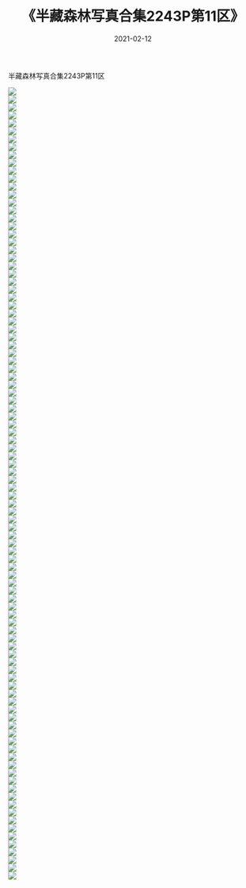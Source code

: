 ﻿---
layout: post
title:  《半藏森林写真合集2243P第11区》
date:   2021-02-12
img: http://pic.660000.xyz/1:/唯美/半藏森林写真合集2243P/半藏森林写真合集2243P第11区/000.jpg
categories: [美女, 清纯, 唯美]
---

半藏森林写真合集2243P第11区

  ![](http://pic.660000.xyz/1:/唯美/半藏森林写真合集2243P/半藏森林写真合集2243P第11区/001.jpg) <br> ![](http://pic.660000.xyz/1:/唯美/半藏森林写真合集2243P/半藏森林写真合集2243P第11区/002.jpg) <br> ![](http://pic.660000.xyz/1:/唯美/半藏森林写真合集2243P/半藏森林写真合集2243P第11区/003.jpg) <br> ![](http://pic.660000.xyz/1:/唯美/半藏森林写真合集2243P/半藏森林写真合集2243P第11区/004.jpg) <br> ![](http://pic.660000.xyz/1:/唯美/半藏森林写真合集2243P/半藏森林写真合集2243P第11区/005.jpg) <br> ![](http://pic.660000.xyz/1:/唯美/半藏森林写真合集2243P/半藏森林写真合集2243P第11区/006.jpg) <br> ![](http://pic.660000.xyz/1:/唯美/半藏森林写真合集2243P/半藏森林写真合集2243P第11区/007.jpg) <br> ![](http://pic.660000.xyz/1:/唯美/半藏森林写真合集2243P/半藏森林写真合集2243P第11区/008.jpg) <br> ![](http://pic.660000.xyz/1:/唯美/半藏森林写真合集2243P/半藏森林写真合集2243P第11区/009.jpg) <br> ![](http://pic.660000.xyz/1:/唯美/半藏森林写真合集2243P/半藏森林写真合集2243P第11区/010.jpg) <br> ![](http://pic.660000.xyz/1:/唯美/半藏森林写真合集2243P/半藏森林写真合集2243P第11区/011.jpg) <br> ![](http://pic.660000.xyz/1:/唯美/半藏森林写真合集2243P/半藏森林写真合集2243P第11区/012.jpg) <br> ![](http://pic.660000.xyz/1:/唯美/半藏森林写真合集2243P/半藏森林写真合集2243P第11区/013.jpg) <br> ![](http://pic.660000.xyz/1:/唯美/半藏森林写真合集2243P/半藏森林写真合集2243P第11区/014.jpg) <br> ![](http://pic.660000.xyz/1:/唯美/半藏森林写真合集2243P/半藏森林写真合集2243P第11区/015.jpg) <br> ![](http://pic.660000.xyz/1:/唯美/半藏森林写真合集2243P/半藏森林写真合集2243P第11区/016.jpg) <br> ![](http://pic.660000.xyz/1:/唯美/半藏森林写真合集2243P/半藏森林写真合集2243P第11区/017.jpg) <br> ![](http://pic.660000.xyz/1:/唯美/半藏森林写真合集2243P/半藏森林写真合集2243P第11区/018.jpg) <br> ![](http://pic.660000.xyz/1:/唯美/半藏森林写真合集2243P/半藏森林写真合集2243P第11区/019.jpg) <br> ![](http://pic.660000.xyz/1:/唯美/半藏森林写真合集2243P/半藏森林写真合集2243P第11区/020.jpg) <br> ![](http://pic.660000.xyz/1:/唯美/半藏森林写真合集2243P/半藏森林写真合集2243P第11区/021.jpg) <br> ![](http://pic.660000.xyz/1:/唯美/半藏森林写真合集2243P/半藏森林写真合集2243P第11区/022.jpg) <br> ![](http://pic.660000.xyz/1:/唯美/半藏森林写真合集2243P/半藏森林写真合集2243P第11区/023.jpg) <br> ![](http://pic.660000.xyz/1:/唯美/半藏森林写真合集2243P/半藏森林写真合集2243P第11区/024.jpg) <br> ![](http://pic.660000.xyz/1:/唯美/半藏森林写真合集2243P/半藏森林写真合集2243P第11区/025.jpg) <br> ![](http://pic.660000.xyz/1:/唯美/半藏森林写真合集2243P/半藏森林写真合集2243P第11区/026.jpg) <br> ![](http://pic.660000.xyz/1:/唯美/半藏森林写真合集2243P/半藏森林写真合集2243P第11区/027.jpg) <br> ![](http://pic.660000.xyz/1:/唯美/半藏森林写真合集2243P/半藏森林写真合集2243P第11区/028.jpg) <br> ![](http://pic.660000.xyz/1:/唯美/半藏森林写真合集2243P/半藏森林写真合集2243P第11区/029.jpg) <br> ![](http://pic.660000.xyz/1:/唯美/半藏森林写真合集2243P/半藏森林写真合集2243P第11区/030.jpg) <br> ![](http://pic.660000.xyz/1:/唯美/半藏森林写真合集2243P/半藏森林写真合集2243P第11区/031.jpg) <br> ![](http://pic.660000.xyz/1:/唯美/半藏森林写真合集2243P/半藏森林写真合集2243P第11区/032.jpg) <br> ![](http://pic.660000.xyz/1:/唯美/半藏森林写真合集2243P/半藏森林写真合集2243P第11区/033.jpg) <br> ![](http://pic.660000.xyz/1:/唯美/半藏森林写真合集2243P/半藏森林写真合集2243P第11区/034.jpg) <br> ![](http://pic.660000.xyz/1:/唯美/半藏森林写真合集2243P/半藏森林写真合集2243P第11区/035.jpg) <br> ![](http://pic.660000.xyz/1:/唯美/半藏森林写真合集2243P/半藏森林写真合集2243P第11区/036.jpg) <br> ![](http://pic.660000.xyz/1:/唯美/半藏森林写真合集2243P/半藏森林写真合集2243P第11区/037.jpg) <br> ![](http://pic.660000.xyz/1:/唯美/半藏森林写真合集2243P/半藏森林写真合集2243P第11区/038.jpg) <br> ![](http://pic.660000.xyz/1:/唯美/半藏森林写真合集2243P/半藏森林写真合集2243P第11区/039.jpg) <br> ![](http://pic.660000.xyz/1:/唯美/半藏森林写真合集2243P/半藏森林写真合集2243P第11区/040.jpg) <br> ![](http://pic.660000.xyz/1:/唯美/半藏森林写真合集2243P/半藏森林写真合集2243P第11区/041.jpg) <br> ![](http://pic.660000.xyz/1:/唯美/半藏森林写真合集2243P/半藏森林写真合集2243P第11区/042.jpg) <br> ![](http://pic.660000.xyz/1:/唯美/半藏森林写真合集2243P/半藏森林写真合集2243P第11区/043.jpg) <br> ![](http://pic.660000.xyz/1:/唯美/半藏森林写真合集2243P/半藏森林写真合集2243P第11区/044.jpg) <br> ![](http://pic.660000.xyz/1:/唯美/半藏森林写真合集2243P/半藏森林写真合集2243P第11区/045.jpg) <br> ![](http://pic.660000.xyz/1:/唯美/半藏森林写真合集2243P/半藏森林写真合集2243P第11区/046.jpg) <br> ![](http://pic.660000.xyz/1:/唯美/半藏森林写真合集2243P/半藏森林写真合集2243P第11区/047.jpg) <br> ![](http://pic.660000.xyz/1:/唯美/半藏森林写真合集2243P/半藏森林写真合集2243P第11区/048.jpg) <br> ![](http://pic.660000.xyz/1:/唯美/半藏森林写真合集2243P/半藏森林写真合集2243P第11区/049.jpg) <br> ![](http://pic.660000.xyz/1:/唯美/半藏森林写真合集2243P/半藏森林写真合集2243P第11区/050.jpg) <br> ![](http://pic.660000.xyz/1:/唯美/半藏森林写真合集2243P/半藏森林写真合集2243P第11区/051.jpg) <br> ![](http://pic.660000.xyz/1:/唯美/半藏森林写真合集2243P/半藏森林写真合集2243P第11区/052.jpg) <br> ![](http://pic.660000.xyz/1:/唯美/半藏森林写真合集2243P/半藏森林写真合集2243P第11区/053.jpg) <br> ![](http://pic.660000.xyz/1:/唯美/半藏森林写真合集2243P/半藏森林写真合集2243P第11区/054.jpg) <br> ![](http://pic.660000.xyz/1:/唯美/半藏森林写真合集2243P/半藏森林写真合集2243P第11区/055.jpg) <br> ![](http://pic.660000.xyz/1:/唯美/半藏森林写真合集2243P/半藏森林写真合集2243P第11区/056.jpg) <br> ![](http://pic.660000.xyz/1:/唯美/半藏森林写真合集2243P/半藏森林写真合集2243P第11区/057.jpg) <br> ![](http://pic.660000.xyz/1:/唯美/半藏森林写真合集2243P/半藏森林写真合集2243P第11区/058.jpg) <br> ![](http://pic.660000.xyz/1:/唯美/半藏森林写真合集2243P/半藏森林写真合集2243P第11区/059.jpg) <br> ![](http://pic.660000.xyz/1:/唯美/半藏森林写真合集2243P/半藏森林写真合集2243P第11区/060.jpg) <br> ![](http://pic.660000.xyz/1:/唯美/半藏森林写真合集2243P/半藏森林写真合集2243P第11区/061.jpg) <br> ![](http://pic.660000.xyz/1:/唯美/半藏森林写真合集2243P/半藏森林写真合集2243P第11区/062.jpg) <br> ![](http://pic.660000.xyz/1:/唯美/半藏森林写真合集2243P/半藏森林写真合集2243P第11区/063.jpg) <br> ![](http://pic.660000.xyz/1:/唯美/半藏森林写真合集2243P/半藏森林写真合集2243P第11区/064.jpg) <br> ![](http://pic.660000.xyz/1:/唯美/半藏森林写真合集2243P/半藏森林写真合集2243P第11区/065.jpg) <br> ![](http://pic.660000.xyz/1:/唯美/半藏森林写真合集2243P/半藏森林写真合集2243P第11区/066.jpg) <br> ![](http://pic.660000.xyz/1:/唯美/半藏森林写真合集2243P/半藏森林写真合集2243P第11区/067.jpg) <br> ![](http://pic.660000.xyz/1:/唯美/半藏森林写真合集2243P/半藏森林写真合集2243P第11区/068.jpg) <br> ![](http://pic.660000.xyz/1:/唯美/半藏森林写真合集2243P/半藏森林写真合集2243P第11区/069.jpg) <br> ![](http://pic.660000.xyz/1:/唯美/半藏森林写真合集2243P/半藏森林写真合集2243P第11区/070.jpg) <br> ![](http://pic.660000.xyz/1:/唯美/半藏森林写真合集2243P/半藏森林写真合集2243P第11区/071.jpg) <br> ![](http://pic.660000.xyz/1:/唯美/半藏森林写真合集2243P/半藏森林写真合集2243P第11区/072.jpg) <br> ![](http://pic.660000.xyz/1:/唯美/半藏森林写真合集2243P/半藏森林写真合集2243P第11区/073.jpg) <br> ![](http://pic.660000.xyz/1:/唯美/半藏森林写真合集2243P/半藏森林写真合集2243P第11区/074.jpg) <br> ![](http://pic.660000.xyz/1:/唯美/半藏森林写真合集2243P/半藏森林写真合集2243P第11区/075.jpg) <br> ![](http://pic.660000.xyz/1:/唯美/半藏森林写真合集2243P/半藏森林写真合集2243P第11区/076.jpg) <br> ![](http://pic.660000.xyz/1:/唯美/半藏森林写真合集2243P/半藏森林写真合集2243P第11区/077.jpg) <br> ![](http://pic.660000.xyz/1:/唯美/半藏森林写真合集2243P/半藏森林写真合集2243P第11区/078.jpg) <br> ![](http://pic.660000.xyz/1:/唯美/半藏森林写真合集2243P/半藏森林写真合集2243P第11区/079.jpg) <br> ![](http://pic.660000.xyz/1:/唯美/半藏森林写真合集2243P/半藏森林写真合集2243P第11区/080.jpg) <br> ![](http://pic.660000.xyz/1:/唯美/半藏森林写真合集2243P/半藏森林写真合集2243P第11区/081.jpg) <br> ![](http://pic.660000.xyz/1:/唯美/半藏森林写真合集2243P/半藏森林写真合集2243P第11区/082.jpg) <br> ![](http://pic.660000.xyz/1:/唯美/半藏森林写真合集2243P/半藏森林写真合集2243P第11区/083.jpg) <br> ![](http://pic.660000.xyz/1:/唯美/半藏森林写真合集2243P/半藏森林写真合集2243P第11区/084.jpg) <br> ![](http://pic.660000.xyz/1:/唯美/半藏森林写真合集2243P/半藏森林写真合集2243P第11区/085.jpg) <br> ![](http://pic.660000.xyz/1:/唯美/半藏森林写真合集2243P/半藏森林写真合集2243P第11区/086.jpg) <br> ![](http://pic.660000.xyz/1:/唯美/半藏森林写真合集2243P/半藏森林写真合集2243P第11区/087.jpg) <br> ![](http://pic.660000.xyz/1:/唯美/半藏森林写真合集2243P/半藏森林写真合集2243P第11区/088.jpg) <br> ![](http://pic.660000.xyz/1:/唯美/半藏森林写真合集2243P/半藏森林写真合集2243P第11区/089.jpg) <br> ![](http://pic.660000.xyz/1:/唯美/半藏森林写真合集2243P/半藏森林写真合集2243P第11区/090.jpg) <br> ![](http://pic.660000.xyz/1:/唯美/半藏森林写真合集2243P/半藏森林写真合集2243P第11区/091.jpg) <br> ![](http://pic.660000.xyz/1:/唯美/半藏森林写真合集2243P/半藏森林写真合集2243P第11区/092.jpg) <br> ![](http://pic.660000.xyz/1:/唯美/半藏森林写真合集2243P/半藏森林写真合集2243P第11区/093.jpg) <br> ![](http://pic.660000.xyz/1:/唯美/半藏森林写真合集2243P/半藏森林写真合集2243P第11区/094.jpg) <br> ![](http://pic.660000.xyz/1:/唯美/半藏森林写真合集2243P/半藏森林写真合集2243P第11区/095.jpg) <br> ![](http://pic.660000.xyz/1:/唯美/半藏森林写真合集2243P/半藏森林写真合集2243P第11区/096.jpg) <br> ![](http://pic.660000.xyz/1:/唯美/半藏森林写真合集2243P/半藏森林写真合集2243P第11区/097.jpg) <br> ![](http://pic.660000.xyz/1:/唯美/半藏森林写真合集2243P/半藏森林写真合集2243P第11区/098.jpg) <br> ![](http://pic.660000.xyz/1:/唯美/半藏森林写真合集2243P/半藏森林写真合集2243P第11区/099.jpg) <br> ![](http://pic.660000.xyz/1:/唯美/半藏森林写真合集2243P/半藏森林写真合集2243P第11区/100.jpg) <br>
